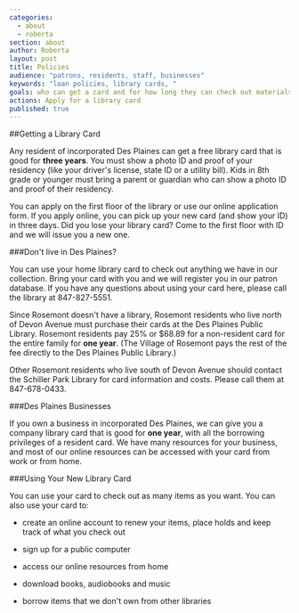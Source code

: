 ```yaml
---
categories: 
  - about
  - roberta
section: about
author: Roberta
layout: post
title: Policies
audience: "patrons, residents, staff, businesses"
keywords: "loan policies, library cards, "
goals: who can get a card and for how long they can check out materials.
actions: Apply for a library card
published: true
---
```


##Getting a Library Card

Any resident of incorporated Des Plaines can get a free library card that is good for **three years**. You must show a photo ID and proof of your residency (like your driver's license, state ID or a utility bill). Kids in 8th grade or younger must bring a parent or guardian who can show a photo ID and proof of their residency.

You can apply on the first floor of the library or use our online application form. If you apply online, you can pick up your new card (and show your ID) in three days. Did you lose your library card? Come to the first floor with ID and we will issue you a new one.

###Don't live in Des Plaines? 

You can use your home library card to check out anything we have in our collection. Bring your card with you and we will register you in our patron database. If you have any questions about using your card here, please call the library at 847-827-5551.

Since Rosemont doesn't have a library, Rosemont residents who live north of Devon Avenue must purchase their cards at the Des Plaines Public Library. Rosemont residents pay 25% or $68.89 for a non-resident card for the entire family for **one year**. (The Village of Rosemont pays the rest of the fee directly to the Des Plaines Public Library.)

Other Rosemont residents who live south of Devon Avenue should contact the Schiller Park Library for card information and costs. Please call them at 847-678-0433.

###Des Plaines Businesses

If you own a business in incorporated Des Plaines, we can give you a company library card that is good for **one year**, with all the borrowing privileges of a resident card. We have many resources for your business, and most of our online resources can be accessed with your card from work or from home.


###Using Your New Library Card

You can use your card to check out as many items as you want. You can also use your card to:

- create an online account to renew your items, place holds and keep track of what you check out

- sign up for a public computer

- access our online resources from home

- download books, audiobooks and music

- borrow items that we don't own from other libraries











